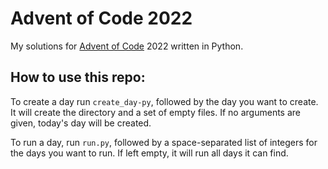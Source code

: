 # Advent of Code 2022

My solutions for [Advent of Code](https://adventofcode.com/) 2022 written in Python.

## How to use this repo:

To create a day run `create_day-py`, followed by the day you want to create. It will create the directory and a set of empty files. If no arguments are given, today's day will be created.

To run a day, run `run.py`, followed by a space-separated list of integers for the days you want to run. If left empty, it will run all days it can find.
